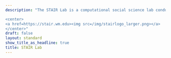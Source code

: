 ```yaml
---
description: "The STAIR Lab is a computational social science lab conducting collaborative research with undergraduate students at William & Mary. We use natural language processing (NLP) tools to study how politicians and the media (both traditional and social media) think and talk about international issues, with a particular focus on international humanitarian questions. Learn more by clicking on the link below. \n\n\n\n

<center>
<a href=https://stair.wm.edu><img src=/img/stairlogo_larger.png></a>
</center>"
draft: false
layout: standard
show_title_as_headline: true
title: STAIR Lab
---
```


